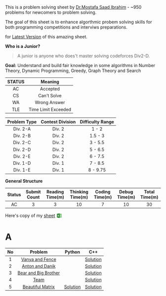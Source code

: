 This is a problem solving sheet by [Dr.Mostafa Saad Ibrahim](https://sites.google.com/site/mostafasibrahim/) - ~950 problems for newcomers to problem solving.

The goal of this sheet is to enhance algorthmic probem solving skills for both programming competitions and interviws preparations.

for [Latest Version](https://goo.gl/unDETI) of this amazing sheet.

**Who is a Junior?**
> A junior is anyone who does't master solving codeforces Div2-D.

**Goal:**
Understand and build fair knowledge in some
algorithms in Number Theory, Dynamic Programming,
Greedy, Graph Theory and Search



| STATUS    | Meaning                   |
| :-------: | :------------------------: |
| AC        | Accepted                  |
| CS        | Can't Solve               |
| WA        | Wrong Answer              |
| TLE       | Time Limit Exceeded       |


| Problem Type     | Contest Division     | Difficulty Range    |
| :--------------: | :------------------: | :------------------: |
| Div. 2-A         | Div. 2               | 1 - 2               |
| Div. 2-B         | Div. 2               | 1.5 - 3             |
| Div. 2-C         | Div. 2               | 3 - 5.5             |
| Div. 2-D         | Div. 2               | 5 - 6.5             |
| Div. 2-E         | Div. 2               | 6 - 7.5             |
| Div. 1-D         | Div. 1               | 7 - 8.5             |
| Div. 1-E         | Div. 1               | 8 - 9.75            |


**General Structure**

| Status     | Submit Count     | Reading Time(m)      | Thinking Time(m)      | Coding Time(m)     | Debug Time(m)     | Total Time(m)   |
| :--------: | :--------------: | :------------------: | :-------------------: | :----------------: | :---------------: | :-------------: |
| AC         | 3                | 3                    | 10                    | 7                  | 10                | 30              |


Here's copy of my [sheet](https://docs.google.com/spreadsheets/d/1JeCBL2MFT4HQXL-UX9cvfjNY--pi9KwqHMHIzTQC1lk/edit?usp=sharing) <span style="vertical-align:middle"><img  style="height:20px" src="./excel.svg"></span>





# A

 | No |                               Problem                               |        Python        |            C++           |
 |:--:|:-------------------------------------------------------------------:|:--------------------:|:------------------------:|
 |  1 |    [Vanya and Fence](http://codeforces.com/contest/677/problem/A)   |                      | [Solution](./Code/1.cpp) |
 |  2 |    [Anton and Danik](http://codeforces.com/contest/734/problem/A)   |                      | [Solution](./Code/2.cpp) |
 |  3 | [Bear and Big Brother](http://codeforces.com/contest/791/problem/A) |                      |  [Solution](Code/3.cpp)  |
 |  4 |         [Team](http://codeforces.com/contest/231/problem/A)         |                      |   [Solution](Code/4.py)  |
 |  5 |   [Beautiful Matrix](https://codeforces.com/contest/263/problem/A)  | [Solution](Code/5.py) |  [Solution](Code/5.cpp)  |
   
   




